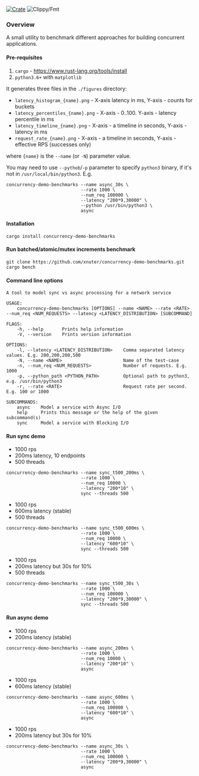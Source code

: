 [![Crate](https://img.shields.io/crates/v/concurrency-demo-benchmarks.svg)](https://crates.io/crates/concurrency-demo-benchmarks)
![Clippy/Fmt](https://github.com/xnuter/concurrency-demo-benchmarks/workflows/Clippy/Fmt/badge.svg)

### Overview

A small utility to benchmark different approaches for building concurrent applications.

#### Pre-requisites

1. `cargo` - https://www.rust-lang.org/tools/install
1. `python3.6+` with `matplotlib`

It generates three files in the `./figures` directory:

* `latency_histogram_{name}.png` - X-axis latency in ms, Y-axis - counts for buckets
* `latency_percentiles_{name}.png` - X-axis - 0..100. Y-axis - latency percentile in ms
* `latency_timeline_{name}.png` - X-axis - a timeline in seconds, Y-axis - latency in ms
* `request_rate_{name}.png` - X-axis - a timeline in seconds, Y-axis - effective RPS (successes only)

where `{name}` is the `--name` (or `-N`) parameter value.

You may need to use `--pythob`/`-p` parameter to specify `python3` binary, if it's not in `/usr/local/bin/python3`. E.g.

```
concurrency-demo-benchmarks --name async_30s \
                            --rate 1000 \
                            --num_req 100000 \
                            --latency "200*9,30000" \
                            --python /usr/bin/python3 \
                            async
```

#### Installation

```
cargo install concurrency-demo-benchmarks  
```


#### Run batched/atomic/mutex increments benchmark
```
git clone https://github.com/xnuter/concurrency-demo-benchmarks.git
cargo bench
```

#### Command line options

```
A tool to model sync vs async processing for a network service

USAGE:
    concurrency-demo-benchmarks [OPTIONS] --name <NAME> --rate <RATE> --num_req <NUM_REQUESTS> --latency <LATENCY_DISTRIBUTION> [SUBCOMMAND]

FLAGS:
    -h, --help       Prints help information
    -V, --version    Prints version information

OPTIONS:
    -l, --latency <LATENCY_DISTRIBUTION>    Comma separated latency values. E.g. 200,200,200,500
    -N, --name <NAME>                       Name of the test-case
    -n, --num_req <NUM_REQUESTS>            Number of requests. E.g. 1000
    -p, --python_path <PYTHON_PATH>         Optional path to python3, e.g. /usr/bin/python3
    -r, --rate <RATE>                       Request rate per second. E.g. 100 or 1000

SUBCOMMANDS:
    async    Model a service with Async I/O
    help     Prints this message or the help of the given subcommand(s)
    sync     Model a service with Blocking I/O

```
#### Run sync demo
* 1000 rps
* 200ms latency, 10 endpoints
* 500 threads
```
concurrency-demo-benchmarks --name sync_t500_200ms \
                            --rate 1000 \
                            --num_req 10000 \
                            --latency "200*10" \
                            sync --threads 500
```

* 1000 rps
* 600ms latency (stable)
* 500 threads
```
concurrency-demo-benchmarks --name sync_t500_600ms \
                            --rate 1000 \
                            --num_req 10000 \
                            --latency "600*10" \
                            sync --threads 500
```

* 1000 rps
* 200ms latency but 30s for 10%
* 500 threads
```
concurrency-demo-benchmarks --name sync_t500_30s \
                            --rate 1000 \
                            --num_req 100000 \
                            --latency "200*9,30000" \
                            sync --threads 500
```

#### Run async demo
* 1000 rps
* 200ms latency (stable)
```
concurrency-demo-benchmarks --name async_200ms \
                            --rate 1000 \
                            --num_req 10000 \
                            --latency "200*10" \
                            async
```

* 1000 rps
* 600ms latency (stable)
```
concurrency-demo-benchmarks --name async_600ms \
                            --rate 1000 \
                            --num_req 100000 \
                            --latency "600*10" \
                            async
```

* 1000 rps
* 200ms latency but 30s for 10%
```
concurrency-demo-benchmarks --name async_30s \
                            --rate 1000 \
                            --num_req 100000 \
                            --latency "200*9,30000" \
                            async
```

